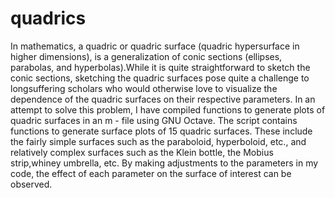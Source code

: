 # quadrics

In mathematics, a quadric or quadric surface (quadric hypersurface in higher dimensions), is a generalization of conic sections (ellipses, parabolas, and hyperbolas).While it is quite straightforward to sketch the conic sections, sketching the quadric surfaces pose quite a challenge to longsuffering scholars who would otherwise love to visualize the dependence of the quadric surfaces on their respective parameters.
In an attempt to solve this problem, I have compiled functions to generate plots of quadric surfaces in an m - file using GNU Octave. 
The script contains functions to generate surface plots of 15 quadric surfaces. These include the fairly simple surfaces such as the paraboloid, hyperboloid, etc., and relatively complex surfaces such as the Klein bottle, the Mobius strip,whiney umbrella, etc.
By making adjustments to the parameters in my code, the effect of each parameter on the surface of interest can be observed.
